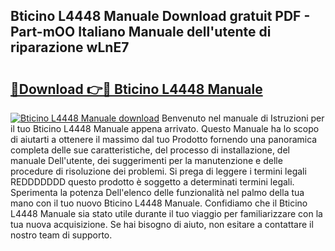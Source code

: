 ## Bticino L4448 Manuale Download gratuit PDF - Part-mOO Italiano Manuale dell'utente di riparazione wLnE7

# <h2><a href="http://df9oqo.blite.top/?on=Bticino+L4448+Manuale">🔗Download 👉🔴 Bticino L4448 Manuale</a></h2>

[![Bticino L4448 Manuale download](https://i.imgur.com/lujVjoI.png)](http://df9oqo.blite.top/?on=Bticino+L4448+Manuale)
Benvenuto nel manuale di Istruzioni per il tuo Bticino L4448 Manuale appena arrivato. Questo Manuale ha lo scopo di aiutarti a ottenere il massimo dal tuo Prodotto fornendo una panoramica completa delle sue caratteristiche, del processo di installazione, del manuale Dell'utente, dei suggerimenti per la manutenzione e delle procedure di risoluzione dei problemi. Si prega di leggere i termini legali REDDDDDDD questo prodotto è soggetto a determinati termini legali. Sperimenta la potenza Dell'elenco delle funzionalità nel palmo della tua mano con il tuo nuovo Bticino L4448 Manuale. Confidiamo che il Bticino L4448 Manuale sia stato utile durante il tuo viaggio per familiarizzare con la tua nuova acquisizione. Se hai bisogno di aiuto, non esitare a contattare il nostro team di supporto.

